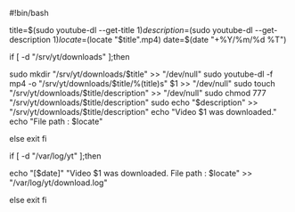 #!bin/bash

title=$(sudo youtube-dl --get-title $1)
description=$(sudo youtube-dl --get-description $1)
locate=$(locate "$title".mp4)
date=$(date "+%Y/%m/%d %T")

if [ -d "/srv/yt/downloads" ];then

sudo mkdir "/srv/yt/downloads/$title" >> "/dev/null"
sudo youtube-dl -f mp4 -o "/srv/yt/downloads/$title/%(title)s" $1 >> "/dev/null"
sudo touch "/srv/yt/downloads/$title/description" >> "/dev/null"
sudo chmod 777 "/srv/yt/downloads/$title/description"
sudo echo "$description" >> "/srv/yt/downloads/$title/description"
echo "Video $1 was downloaded."
echo "File path : $locate"

else
    exit
fi

if [ -d "/var/log/yt" ];then

echo "[$date]" "Video $1 was downloaded. File path : $locate" >> "/var/log/yt/download.log"

else
    exit
fi